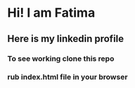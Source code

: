 # Hi! I am Fatima
## Here is my linkedin profile

### To see working clone this repo
### rub index.html file in your browser
